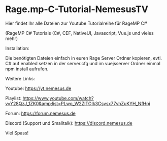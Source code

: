 # Rage.mp-C-Tutorial-NemesusTV

Hier findet Ihr alle Dateien zur Youtube Tutorialreihe für RageMP C#

(RageMP C# Tutorials (C#, CEF, NativeUI, Javascript, Vue.js und vieles mehr)


Installation:

Die benötigten Dateien einfach in euren Rage Server Ordner kopieren, evtl. C# auf enabled setzen in der server.cfg und im vuejsserver Ordner einmal npm install aufrufen.


Weitere Links:

Youtube: 
https://yt.nemesus.de

Playlist:
https://www.youtube.com/watch?v=Y28QzJ_1ZK0&amp;list=PLwo_W2ZlTOIk3Csvsx77vhZuKYH_NfHpi

Forum:
https://forum.nemesus.de

Discord (Support und Smalltalk): https://discord.nemesus.de

Viel Spass!
